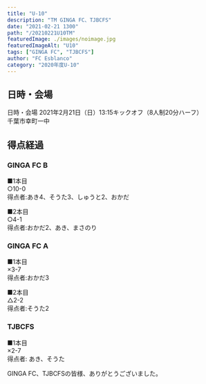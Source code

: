 ```yaml
---
title: "U-10"
description: "TM GINGA FC、TJBCFS"
date: "2021-02-21 1300"
path: "/20210221U10TM"
featuredImage: ./images/noimage.jpg
featuredImageAlt: "U10"
tags: ["GINGA FC", "TJBCFS"]
author: "FC Esblanco"
category: "2020年度U-10"
---
```


## 日時・会場

日時・会場
2021年2月21日（日）13:15キックオフ（8人制20分ハーフ）<br>
千葉市幸町一中

## 得点経過

### GINGA FC B

■1本目<br>
○10-0<br>
得点者:あき4、そうた3、しゅうと2、おかだ

■2本目<br>
○4-1<br>
得点者:おかだ2、あき、まさのり


### GINGA FC A

■1本目<br>
×3-7<br>
得点者:おかだ3

■2本目<br>
△2-2<br>
得点者:そうた2

### TJBCFS

■1本目<br>
×2-7<br>
得点者: あき、そうた


GINGA FC、TJBCFSの皆様、ありがとうございました。
